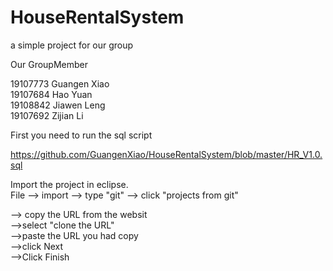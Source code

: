 # HouseRentalSystem
a simple project for our group

Our GroupMember 

19107773 Guangen Xiao<br>
19107684 Hao Yuan<br>
19108842 Jiawen Leng<br>
19107692 Zijian Li<br>


First you need to run the sql script <br>

https://github.com/GuangenXiao/HouseRentalSystem/blob/master/HR_V1.0.sql<br>



Import the project in eclipse.<br>
File --> import --> type "git" --> click "projects from git"<br>

--> copy the URL from the websit<br>
-->select "clone the URL"<br>
-->paste the URL you had copy<br>
-->click Next <br>
-->Click Finish<br>
